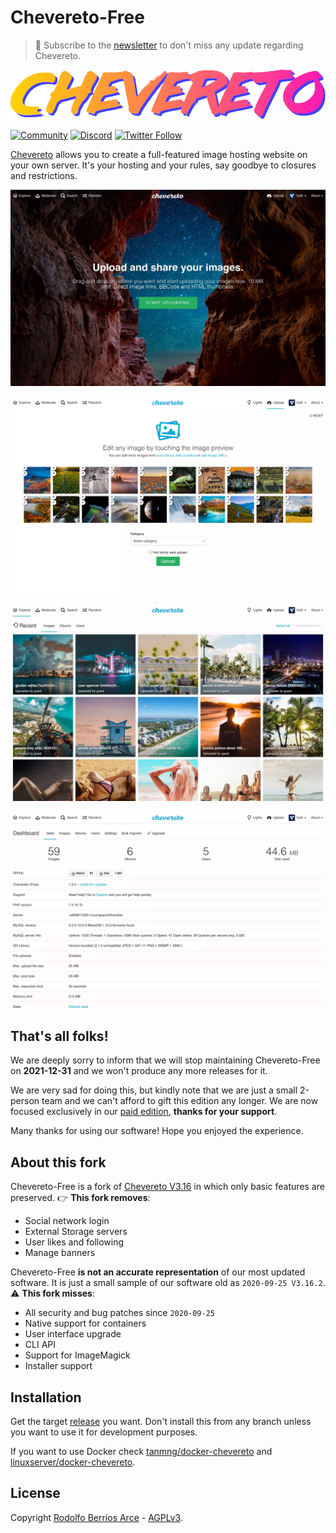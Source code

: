 # Chevereto-Free

> 🔔 Subscribe to the [newsletter](https://newsletter.chevereto.com/subscription?f=PmL892XuTdfErVq763PCycJQrrnQgNmDybvvbXt7hbfEtgCJrjxKnBK4i9LmtXEOfM7MQBwP36vhsCGYOogbSIfBYw) to don't miss any update regarding Chevereto.

![Chevereto](content/images/system/default/logo.svg)

[![Community](https://img.shields.io/badge/chv.to-community-blue?style=flat-square)](https://chv.to/community)
[![Discord](https://img.shields.io/discord/759137550312407050?style=flat-square)](https://chv.to/discord)
[![Twitter Follow](https://img.shields.io/twitter/follow/chevereto?style=social)](https://twitter.com/chevereto)

[Chevereto](https://chevereto.com) allows you to create a full-featured image hosting website on your own server. It's your hosting and your rules, say goodbye to closures and restrictions.

![Homepage](.github/screen/1.webp)

![Uploader](.github/screen/2.webp)

![Explorer](.github/screen/3.webp)

![Dashboard](.github/screen/4.webp)

## That's all folks!

We are deeply sorry to inform that we will stop maintaining Chevereto-Free on **2021-12-31** and we won't produce any more releases for it.

We are very sad for doing this, but kindly note that we are just a small 2-person team and we can't afford to gift this edition any longer. We are now focused exclusively in our [paid edition](https://chevereto.com/pricing), **thanks for your support**.

Many thanks for using our software! Hope you enjoyed the experience.

## About this fork

Chevereto-Free is a fork of [Chevereto V3.16](https://releases.chevereto.com/3.X/3.16/3.16.0.html) in which only basic features are preserved. 👉 **This fork removes**:

- Social network login
- External Storage servers
- User likes and following
- Manage banners

Chevereto-Free **is not an accurate representation** of our most updated software. It is just a small sample of our software old as `2020-09-25 V3.16.2`. ⚠ **This fork misses**:

- All security and bug patches since `2020-09-25`
- Native support for containers
- User interface upgrade
- CLI API
- Support for ImageMagick
- Installer support

## Installation

Get the target [release](https://github.com/chevereto/Chevereto-Free/releases) you want. Don't install this from any branch unless you want to use it for development purposes.

If you want to use Docker check [tanmng/docker-chevereto](https://github.com/tanmng/docker-chevereto) and [linuxserver/docker-chevereto](https://github.com/linuxserver/docker-chevereto).

## License

Copyright [Rodolfo Berríos Arce](http://rodolfoberrios.com) - [AGPLv3](LICENSE).
